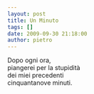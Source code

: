```yaml
---
layout: post
title: Un Minuto
tags: []
date: 2009-09-30 21:18:00
author: pietro
---
```

Dopo ogni ora,<br/>piangerei per la stupidità<br/>dei miei precedenti<br/>cinquantanove minuti.
